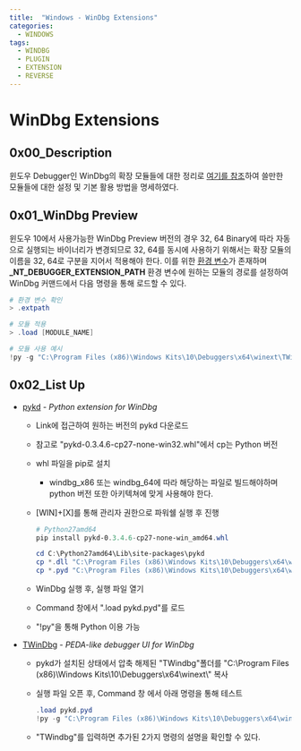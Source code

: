 ```yaml
---
title:  "Windows - WinDbg Extensions"
categories:
  - WINDOWS
tags:
  - WINDBG
  - PLUGIN
  - EXTENSION
  - REVERSE
---
```

# WinDbg Extensions
## 0x00_Description
윈도우 Debugger인 WinDbg의 확장 모듈들에 대한 정리로 [여기를 참조](https://github.com/anhkgg/awesome-windbg-extensions)하여 쓸만한 모듈들에 대한 설정 및 기본 활용 방법을 명세하였다.

## 0x01_WinDbg Preview
윈도우 10에서 사용가능한 WinDbg Preview 버전의 경우 32, 64 Binary에 따라 자동으로 실행되는 바이너리가 변경되므로 32, 64를 동시에 사용하기 위해서는 확장 모듈의 이름을 32, 64로 구분을 지어서 적용해야 한다. 이를 위한 [환경 변수](https://docs.microsoft.com/en-us/windows-hardware/drivers/debugger/loading-debugger-extension-dlls)가 존재하며 **_NT_DEBUGGER_EXTENSION_PATH** 환경 변수에 원하는 모듈의 경로를 설정하여 WinDbg 커맨드에서 다음 명령을 통해 로드할 수 있다.

```powershell
# 환경 변수 확인
> .extpath

# 모듈 적용
> .load [MODULE_NAME]

# 모듈 사용 예시
!py -g "C:\Program Files (x86)\Windows Kits\10\Debuggers\x64\winext\TWindbg\TWindbg.py"
```



## 0x02_List Up

- [pykd](https://githomelab.ru/pykd/pykd) - *Python extension for WinDbg*
  
  - Link에 접근하여 원하는 버전의 pykd 다운로드
  
  - 참고로 "pykd-0.3.4.6-cp27-none-win32.whl"에서 cp는 Python 버전
  
  - whl 파일을 pip로 설치
  
    - windbg_x86 또는 windbg_64에 따라 해당하는 파일로 빌드해야하며 python 버전 또한 아키텍쳐에 맞게 사용해야 한다.
    
  - [WIN]+[X]를 통해 관리자 권한으로 파워쉘 실행 후 진행
  
    ```powershell
    # Python27amd64
    pip install pykd-0.3.4.6-cp27-none-win_amd64.whl
    
    cd C:\Python27amd64\Lib\site-packages\pykd
    cp *.dll "C:\Program Files (x86)\Windows Kits\10\Debuggers\x64\winext\"
    cp *.pyd "C:\Program Files (x86)\Windows Kits\10\Debuggers\x64\winext\"
    ```
    
  - WinDbg 실행 후, 실행 파일 열기
  
  - Command 창에서 ".load pykd.pyd"를 로드
  
  - "!py"을 통해 Python 이용 가능
  
    
  
- [TWinDbg](https://github.com/bruce30262/TWindbg) - *PEDA-like debugger UI for WinDbg*

  - pykd가 설치된 상태에서 압축 해제된 "TWindbg"폴더를 "C:\Program Files (x86)\Windows Kits\10\Debuggers\x64\winext\\" 복사

  - 실행 파일 오픈 후, Command 창 에서 아래 명령을 통해 테스트

    ```powershell
    .load pykd.pyd
    !py -g "C:\Program Files (x86)\Windows Kits\10\Debuggers\x64\winext\TWindbg\TWindbg.py"
    ```
  - "TWindbg"를 입력하면 추가된 2가지 명령의 설명을 확인할 수 있다.
    
